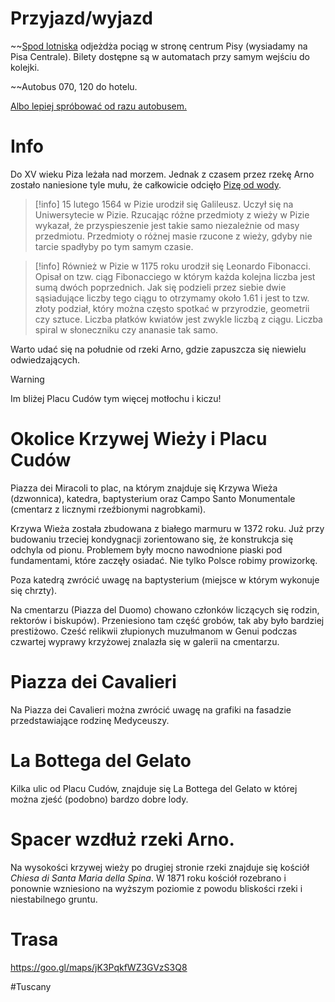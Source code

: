 # Przyjazd/wyjazd
~~[Spod lotniska](https://goo.gl/maps/f1os2R2B6YFaaW7Z7) odjeżdża pociąg w stronę centrum Pisy (wysiadamy na Pisa Centrale). Bilety dostępne są w automatach przy samym wejściu do kolejki.

~~Autobus 070, 120 do hotelu. 

[Albo lepiej spróbować od razu autobusem.](https://goo.gl/maps/6PQnDhhCYCCTYfkq9)

# Info
Do XV wieku Piza leżała nad morzem. Jednak z czasem przez rzekę Arno zostało naniesione tyle mułu, że całkowicie odcięło [Pizę od wody](https://italia-by-natalia.pl/wp-content/uploads/2021/05/lokalizacja-portu-w-pizie.jpg).

>[!info]
>15 lutego 1564 w Pizie urodził się Galileusz. Uczył się na Uniwersytecie w Pizie. Rzucając różne przedmioty z wieży w Pizie wykazał, że przyspieszenie jest takie samo niezależnie od masy przedmiotu. Przedmioty o różnej masie rzucone z wieży, gdyby nie tarcie spadłyby po tym samym czasie.

>[!info]
>Również w Pizie w 1175 roku urodził się Leonardo Fibonacci. Opisał on tzw. ciąg Fibonacciego w którym każda kolejna liczba jest sumą dwóch poprzednich. Jak się podzieli przez siebie dwie sąsiadujące liczby tego ciągu to otrzymamy około 1.61 i jest to tzw. złoty podział, który można często spotkać w przyrodzie, geometrii czy sztuce. Liczba płatków kwiatów jest zwykle liczbą z ciągu. Liczba spiral w słoneczniku czy ananasie tak samo.

Warto udać się na południe od rzeki Arno, gdzie zapuszcza się niewielu odwiedzających. 

>[!warning]
>Im bliżej Placu Cudów tym więcej motłochu i kiczu!

# Okolice Krzywej Wieży i Placu Cudów
Piazza dei Miracoli to plac, na którym znajduje się Krzywa Wieża (dzwonnica), katedra, baptysterium oraz Campo Santo Monumentale (cmentarz z licznymi rzeźbionymi nagrobkami).

Krzywa Wieża została zbudowana z białego marmuru w 1372 roku. Już przy budowaniu trzeciej kondygnacji zorientowano się, że konstrukcja się odchyla od pionu. Problemem były mocno nawodnione piaski pod fundamentami, które zaczęły osiadać. Nie tylko Polsce robimy prowizorkę.

Poza katedrą zwrócić uwagę na baptysterium (miejsce w którym wykonuje się chrzty).

Na cmentarzu (Piazza del Duomo) chowano członków liczących się rodzin, rektorów i biskupów). Przeniesiono tam część grobów, tak aby było bardziej prestiżowo. Cześć relikwii złupionych muzułmanom w Genui podczas czwartej wyprawy krzyżowej znalazła się w galerii na cmentarzu.

# Piazza dei Cavalieri
Na Piazza dei Cavalieri można zwrócić uwagę na grafiki na fasadzie przedstawiające rodzinę Medyceuszy.

# La Bottega del Gelato
Kilka ulic od Placu Cudów, znajduje się La Bottega del Gelato w której można zjeść (podobno) bardzo dobre lody.

# Spacer wzdłuż rzeki Arno. 
Na wysokości krzywej wieży po drugiej stronie rzeki znajduje się kościół *Chiesa di Santa Maria della Spina*. W 1871 roku kościół rozebrano i ponownie wzniesiono na wyższym poziomie z powodu bliskości rzeki i niestabilnego gruntu.

# Trasa
https://goo.gl/maps/jK3PqkfWZ3GVzS3Q8


#Tuscany 